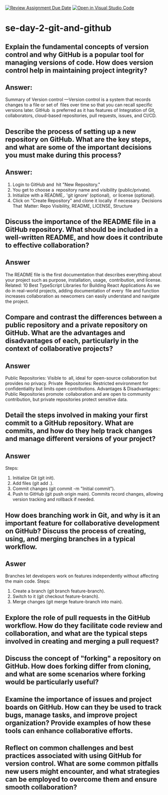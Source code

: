[![Review Assignment Due Date](https://classroom.github.com/assets/deadline-readme-button-22041afd0340ce965d47ae6ef1cefeee28c7c493a6346c4f15d667ab976d596c.svg)](https://classroom.github.com/a/8wgCKhpZ)
[![Open in Visual Studio Code](https://classroom.github.com/assets/open-in-vscode-2e0aaae1b6195c2367325f4f02e2d04e9abb55f0b24a779b69b11b9e10269abc.svg)](https://classroom.github.com/online_ide?assignment_repo_id=18390821&assignment_repo_type=AssignmentRepo)
# se-day-2-git-and-github
## Explain the fundamental concepts of version control and why GitHub is a popular tool for managing versions of code. How does version control help in maintaining project integrity?
## Answer: 
Summary of Version control —Version control is a system that records changes to a file or set of files over time so that you can recall specific versions later. GitHub is preferred as it has features of Integration of Git, collaborators, cloud-based repositories, pull requests, issues, and CI/CD.
## Describe the process of setting up a new repository on GitHub. What are the key steps, and what are some of the important decisions you must make during this process?
## Answer:
1.  Login to GitHub and hit "New Repository."
2. You get to choose a repository name and visibility (public/private).
3. Initialize with a README,. 'git ignore' (optional), or license (optional).
4. Click on "Create Repository" and clone it locally if necessary.
   Decisions That Matter: Repo Visibility, README, LICENSE, Structure
   
## Discuss the importance of the README file in a GitHub repository. What should be included in a well-written README, and how does it contribute to effective collaboration?
## Answer 
The README file is the first documentation that describes everything about your project such as purpose, installation, usage, contribution, and license. Related: 10 Best TypeScript Libraries for Building React Applications As we do in real-world projects, adding documentation of every file and function increases collaboration as newcomers can easily understand and navigate the project.

## Compare and contrast the differences between a public repository and a private repository on GitHub. What are the advantages and disadvantages of each, particularly in the context of collaborative projects?
## Answer
Public Repositories: Visible to all, ideal for open-source collaboration but provides no privacy.
Private Repositories: Restricted environment for confidentiality but limits open contributions.
Advantages & Disadvantages:: Public Repositories promote collaboration and are open to community contribution, but private repositories protect sensitive data.

## Detail the steps involved in making your first commit to a GitHub repository. What are commits, and how do they help track changes and manage different versions of your project?
## Answer
Steps:
1. Initialize Git (git init).  
2. Add files (git add .).  
3. Commit changes (git commit -m "Initial commit").  
4. Push to GitHub (git push origin main).
Commits record changes, allowing version tracking and rollback if needed.

## How does branching work in Git, and why is it an important feature for collaborative development on GitHub? Discuss the process of creating, using, and merging branches in a typical workflow.
## Aswer
Branches let developers work on features independently without affecting the main code. Steps:
1. Create a branch (git branch feature-branch).
2. Switch to it (git checkout feature-branch).
3. Merge changes (git merge feature-branch into main).

## Explore the role of pull requests in the GitHub workflow. How do they facilitate code review and collaboration, and what are the typical steps involved in creating and merging a pull request?

## Discuss the concept of "forking" a repository on GitHub. How does forking differ from cloning, and what are some scenarios where forking would be particularly useful?

## Examine the importance of issues and project boards on GitHub. How can they be used to track bugs, manage tasks, and improve project organization? Provide examples of how these tools can enhance collaborative efforts.

## Reflect on common challenges and best practices associated with using GitHub for version control. What are some common pitfalls new users might encounter, and what strategies can be employed to overcome them and ensure smooth collaboration?
